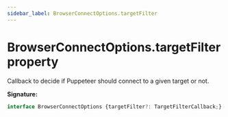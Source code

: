 ```yaml
---
sidebar_label: BrowserConnectOptions.targetFilter
---
```

# BrowserConnectOptions.targetFilter property

Callback to decide if Puppeteer should connect to a given target or not.

**Signature:**

```typescript
interface BrowserConnectOptions {targetFilter?: TargetFilterCallback;}
```
